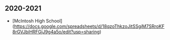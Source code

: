 ## 2020-2021
- [McIntosh High School] (https://docs.google.com/spreadsheets/d/18qzoThkzoJitSSgiM7SRroKF8rGVJbiHRFGjJ9g4a5o/edit?usp=sharing)

